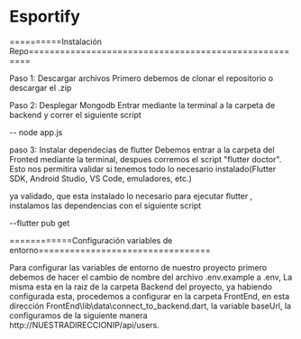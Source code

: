 # Esportify
==========Instalación Repo======================================================

Paso 1: Descargar archivos
Primero debemos de clonar el repositorio o descargar el .zip

Paso 2: Desplegar Mongodb
Entrar mediante la terminal a la carpeta de backend y correr el siguiente script

-- node app.js

paso 3: Instalar dependecias de flutter
Debemos entrar a la carpeta del Fronted mediante la terminal, despues corremos el script "flutter doctor". Esto nos permitira validar si tenemos todo lo necesario instalado(Flutter SDK, Android Studio, VS Code, emuladores, etc.)

ya validado, que esta instalado lo necesario para ejecutar flutter , instalamos las dependencias con el siguiente script 

--flutter pub get

============Configuración variables de entorno=================================

Para configurar las variables de entorno de nuestro proyecto primero debemos de hacer el cambio de nombre del archivo .env.example a .env, La misma esta en la raiz de la carpeta Backend del proyecto, ya habiendo configurada esta, procedemos a configurar en la carpeta FrontEnd, en esta dirección FrontEnd\lib\data\connect_to_backend.dart, la variable baseUrl, la configuramos de la siguiente manera http://NUESTRADIRECCIONIP/api/users.